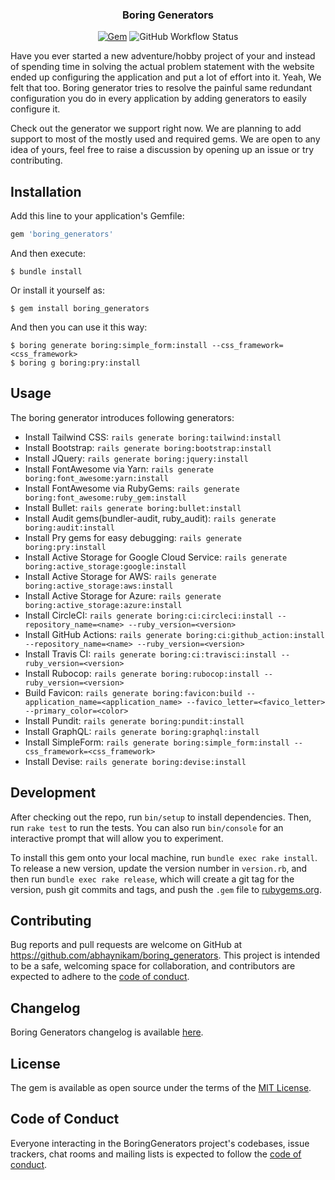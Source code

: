 <h3 align="center">
  Boring Generators
</h3>

<p align="center">
  <a href="https://rubygems.org/gems/boring_generators"><img alt="Gem" src="https://img.shields.io/gem/dt/boring_generators?style=flat-square"></a>
  <img alt="GitHub Workflow Status" src="https://img.shields.io/github/workflow/status/abhaynikam/boring_generators/CI?style=flat-square">
</p>

<p>
  Have you ever started a new adventure/hobby project of your and instead of spending time in solving the actual problem statement with the website ended up configuring the application and put a lot of effort into it. Yeah, We felt that too. Boring generator tries to resolve the painful same redundant configuration you do in every application by adding generators to easily configure it.
</p>

<p>
  Check out the generator we support right now. We are planning to add support to most of the mostly used and required gems. We are open to any idea of yours, feel free to raise a discussion by opening up an issue or try contributing.
</p>


## Installation

Add this line to your application's Gemfile:

```ruby
gem 'boring_generators'
```

And then execute:

    $ bundle install

Or install it yourself as:

    $ gem install boring_generators

And then you can use it this way:

    $ boring generate boring:simple_form:install --css_framework=<css_framework>
    $ boring g boring:pry:install

## Usage

The boring generator introduces following generators:
- Install Tailwind CSS: `rails generate boring:tailwind:install`
- Install Bootstrap: `rails generate boring:bootstrap:install`
- Install JQuery: `rails generate boring:jquery:install`
- Install FontAwesome via Yarn: `rails generate boring:font_awesome:yarn:install`
- Install FontAwesome via RubyGems: `rails generate boring:font_awesome:ruby_gem:install`
- Install Bullet: `rails generate boring:bullet:install`
- Install Audit gems(bundler-audit, ruby_audit): `rails generate boring:audit:install`
- Install Pry gems for easy debugging: `rails generate boring:pry:install`
- Install Active Storage for Google Cloud Service: `rails generate boring:active_storage:google:install`
- Install Active Storage for AWS: `rails generate boring:active_storage:aws:install`
- Install Active Storage for Azure: `rails generate boring:active_storage:azure:install`
- Install CircleCI: `rails generate boring:ci:circleci:install --repository_name=<name> --ruby_version=<version>`
- Install GitHub Actions: `rails generate boring:ci:github_action:install --repository_name=<name> --ruby_version=<version>`
- Install Travis CI: `rails generate boring:ci:travisci:install --ruby_version=<version>`
- Install Rubocop: `rails generate boring:rubocop:install --ruby_version=<version>`
- Build Favicon: `rails generate boring:favicon:build --application_name=<application_name> --favico_letter=<favico_letter> --primary_color=<color>`
- Install Pundit: `rails generate boring:pundit:install`
- Install GraphQL: `rails generate boring:graphql:install`
- Install SimpleForm: `rails generate boring:simple_form:install --css_framework=<css_framework>`
- Install Devise: `rails generate boring:devise:install`

## Development

After checking out the repo, run `bin/setup` to install dependencies. Then, run `rake test` to run the tests. You can also run `bin/console` for an interactive prompt that will allow you to experiment.

To install this gem onto your local machine, run `bundle exec rake install`. To release a new version, update the version number in `version.rb`, and then run `bundle exec rake release`, which will create a git tag for the version, push git commits and tags, and push the `.gem` file to [rubygems.org](https://rubygems.org).

## Contributing

Bug reports and pull requests are welcome on GitHub at https://github.com/abhaynikam/boring_generators. This project is intended to be a safe, welcoming space for collaboration, and contributors are expected to adhere to the [code of conduct](https://github.com/abhaynikam/boring_generators/blob/master/CODE_OF_CONDUCT.md).

## Changelog

Boring Generators changelog is available [here](https://github.com/abhaynikam/boring_generators/blob/master/CHANGELOG.md).

## License

The gem is available as open source under the terms of the [MIT License](https://opensource.org/licenses/MIT).

## Code of Conduct

Everyone interacting in the BoringGenerators project's codebases, issue trackers, chat rooms and mailing lists is expected to follow the [code of conduct](https://github.com/abhaynikam/boring_generators/blob/master/CODE_OF_CONDUCT.md).

